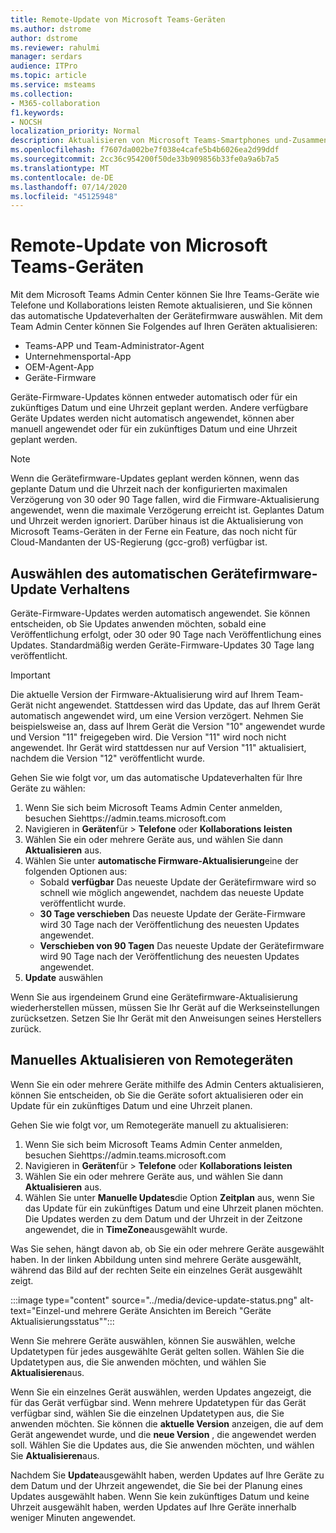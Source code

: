 ```yaml
---
title: Remote-Update von Microsoft Teams-Geräten
ms.author: dstrome
author: dstrome
ms.reviewer: rahulmi
manager: serdars
audience: ITPro
ms.topic: article
ms.service: msteams
ms.collection:
- M365-collaboration
f1.keywords:
- NOCSH
localization_priority: Normal
description: Aktualisieren von Microsoft Teams-Smartphones und-Zusammenarbeits leisten über das Team Admin Center
ms.openlocfilehash: f7607da002be7f038e4cafe5b4b6026ea2d99ddf
ms.sourcegitcommit: 2cc36c954200f50de33b909856b33fe0a9a6b7a5
ms.translationtype: MT
ms.contentlocale: de-DE
ms.lasthandoff: 07/14/2020
ms.locfileid: "45125948"
---
```

# <a name="update-microsoft-teams-devices-remotely"></a>Remote-Update von Microsoft Teams-Geräten

Mit dem Microsoft Teams Admin Center können Sie Ihre Teams-Geräte wie Telefone und Kollaborations leisten Remote aktualisieren, und Sie können das automatische Updateverhalten der Gerätefirmware auswählen. Mit dem Team Admin Center können Sie Folgendes auf Ihren Geräten aktualisieren:

- Teams-APP und Team-Administrator-Agent
- Unternehmensportal-App
- OEM-Agent-App
- Geräte-Firmware

Geräte-Firmware-Updates können entweder automatisch oder für ein zukünftiges Datum und eine Uhrzeit geplant werden. Andere verfügbare Geräte Updates werden nicht automatisch angewendet, können aber manuell angewendet oder für ein zukünftiges Datum und eine Uhrzeit geplant werden.

> [!NOTE]
> Wenn die Gerätefirmware-Updates geplant werden können, wenn das geplante Datum und die Uhrzeit nach der konfigurierten maximalen Verzögerung von 30 oder 90 Tage fallen, wird die Firmware-Aktualisierung angewendet, wenn die maximale Verzögerung erreicht ist. Geplantes Datum und Uhrzeit werden ignoriert. Darüber hinaus ist die Aktualisierung von Microsoft Teams-Geräten in der Ferne ein Feature, das noch nicht für Cloud-Mandanten der US-Regierung (gcc-groß) verfügbar ist.

## <a name="choose-automatic-device-firmware-update-behavior"></a>Auswählen des automatischen Gerätefirmware-Update Verhaltens

Geräte-Firmware-Updates werden automatisch angewendet. Sie können entscheiden, ob Sie Updates anwenden möchten, sobald eine Veröffentlichung erfolgt, oder 30 oder 90 Tage nach Veröffentlichung eines Updates. Standardmäßig werden Geräte-Firmware-Updates 30 Tage lang veröffentlicht.

> [!IMPORTANT]
> Die aktuelle Version der Firmware-Aktualisierung wird auf Ihrem Team-Gerät nicht angewendet. Stattdessen wird das Update, das auf Ihrem Gerät automatisch angewendet wird, um eine Version verzögert. Nehmen Sie beispielsweise an, dass auf Ihrem Gerät die Version "10" angewendet wurde und Version "11" freigegeben wird. Die Version "11" wird noch nicht angewendet. Ihr Gerät wird stattdessen nur auf Version "11" aktualisiert, nachdem die Version "12" veröffentlicht wurde.

Gehen Sie wie folgt vor, um das automatische Updateverhalten für Ihre Geräte zu wählen:

1. Wenn Sie sich beim Microsoft Teams Admin Center anmelden, besuchen Siehttps://admin.teams.microsoft.com
2. Navigieren in **Geräten**für  >  **Telefone** oder **Kollaborations leisten**
3. Wählen Sie ein oder mehrere Geräte aus, und wählen Sie dann **Aktualisieren** aus.
4. Wählen Sie unter **automatische Firmware-Aktualisierung**eine der folgenden Optionen aus:
    - Sobald **verfügbar** Das neueste Update der Gerätefirmware wird so schnell wie möglich angewendet, nachdem das neueste Update veröffentlicht wurde.
    - **30 Tage verschieben** Das neueste Update der Geräte-Firmware wird 30 Tage nach der Veröffentlichung des neuesten Updates angewendet.
    - **Verschieben von 90 Tagen** Das neueste Update der Gerätefirmware wird 90 Tage nach der Veröffentlichung des neuesten Updates angewendet.
5. **Update** auswählen

Wenn Sie aus irgendeinem Grund eine Gerätefirmware-Aktualisierung wiederherstellen müssen, müssen Sie Ihr Gerät auf die Werkseinstellungen zurücksetzen. Setzen Sie Ihr Gerät mit den Anweisungen seines Herstellers zurück.  

## <a name="manually-update-remote-devices"></a>Manuelles Aktualisieren von Remotegeräten

Wenn Sie ein oder mehrere Geräte mithilfe des Admin Centers aktualisieren, können Sie entscheiden, ob Sie die Geräte sofort aktualisieren oder ein Update für ein zukünftiges Datum und eine Uhrzeit planen.

Gehen Sie wie folgt vor, um Remotegeräte manuell zu aktualisieren:

1. Wenn Sie sich beim Microsoft Teams Admin Center anmelden, besuchen Siehttps://admin.teams.microsoft.com
2. Navigieren in **Geräten**für  >  **Telefone** oder **Kollaborations leisten**
3. Wählen Sie ein oder mehrere Geräte aus, und wählen Sie dann **Aktualisieren** aus.
4. Wählen Sie unter **Manuelle Updates**die Option **Zeitplan** aus, wenn Sie das Update für ein zukünftiges Datum und eine Uhrzeit planen möchten. Die Updates werden zu dem Datum und der Uhrzeit in der Zeitzone angewendet, die in **TimeZone**ausgewählt wurde.

Was Sie sehen, hängt davon ab, ob Sie ein oder mehrere Geräte ausgewählt haben. In der linken Abbildung unten sind mehrere Geräte ausgewählt, während das Bild auf der rechten Seite ein einzelnes Gerät ausgewählt zeigt.

:::image type="content" source="../media/device-update-status.png" alt-text="Einzel-und mehrere Geräte Ansichten im Bereich "Geräte Aktualisierungsstatus"":::

Wenn Sie mehrere Geräte auswählen, können Sie auswählen, welche Updatetypen für jedes ausgewählte Gerät gelten sollen. Wählen Sie die Updatetypen aus, die Sie anwenden möchten, und wählen Sie **Aktualisieren**aus.

Wenn Sie ein einzelnes Gerät auswählen, werden Updates angezeigt, die für das Gerät verfügbar sind. Wenn mehrere Updatetypen für das Gerät verfügbar sind, wählen Sie die einzelnen Updatetypen aus, die Sie anwenden möchten. Sie können die **aktuelle Version** anzeigen, die auf dem Gerät angewendet wurde, und die **neue Version** , die angewendet werden soll. Wählen Sie die Updates aus, die Sie anwenden möchten, und wählen Sie **Aktualisieren**aus.

Nachdem Sie **Update**ausgewählt haben, werden Updates auf Ihre Geräte zu dem Datum und der Uhrzeit angewendet, die Sie bei der Planung eines Updates ausgewählt haben. Wenn Sie kein zukünftiges Datum und keine Uhrzeit ausgewählt haben, werden Updates auf Ihre Geräte innerhalb weniger Minuten angewendet.
